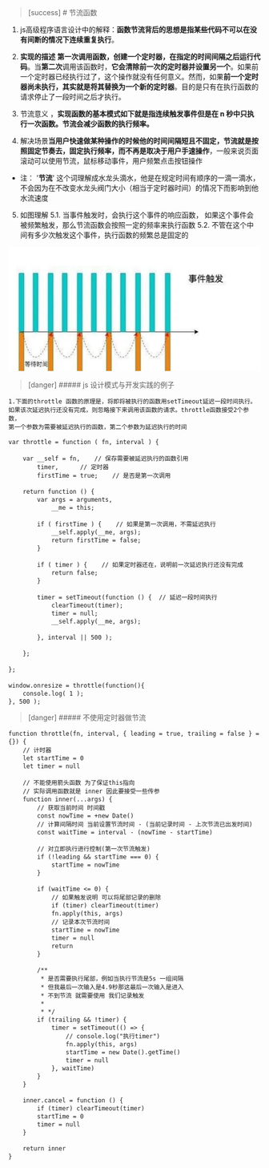 >[success] # 节流函数
1. js高级程序语言设计中的解释：**函数节流背后的思想是指某些代码不可以在没有间断的情况下连续重复执行**。
2. **实现的描述** **第一次调用函数，创建一个定时器，在指定的时间间隔之后运行代码**。当**第二次**调用该函数时，**它会清除前一次的定时器并设置另一个**。如果前一个定时器已经执行过了，这个操作就没有任何意义。然而，如果**前一个定时器尚未执行，其实就是将其替换为一个新的定时器**。目的是只有在执行函数的请求停止了一段时间之后才执行。
3. 节流意义 ，**实现函数的基本模式如下就是指连续触发事件但是在 n 秒中只执行一次函数。节流会减少函数的执行频率。**

4. 解决场景**当用户快速做某种操作的时候他的时间间隔短且不固定，节流就是按照固定节奏去，固定执行频率，而不再是取决于用户手速操作**，一般来说页面滚动可以使用节流，鼠标移动事件，用户频繁点击按钮操作
* 注：
'**节流**' 这个词理解成水龙头滴水，他是在规定时间有顺序的一滴一滴水，不会因为在不改变水龙头阀门大小（相当于定时器时间）的情况下而影响到他水流速度

5. 如图理解
5.1. 当事件触发时，会执行这个事件的响应函数， 如果这个事件会被频繁触发，那么节流函数会按照一定的频率来执行函数
5.2. 不管在这个中间有多少次触发这个事件，执行函数的频繁总是固定的

![](images/screenshot_1663383673238.png)
>[danger] ##### js 设计模式与开发实践的例子
~~~
1.下面的throttle 函数的原理是，将即将被执行的函数用setTimeout延迟一段时间执行。
如果该次延迟执行还没有完成，则忽略接下来调用该函数的请求。throttle函数接受2个参数，
第一个参数为需要被延迟执行的函数，第二个参数为延迟执行的时间
~~~
~~~
var throttle = function ( fn, interval ) {

    var __self = fn,    // 保存需要被延迟执行的函数引用
        timer,      // 定时器
        firstTime = true;    // 是否是第一次调用

    return function () {
        var args = arguments,
            __me = this;

        if ( firstTime ) {    // 如果是第一次调用，不需延迟执行
            __self.apply(__me, args);
            return firstTime = false;
        }

        if ( timer ) {    // 如果定时器还在，说明前一次延迟执行还没有完成
            return false;
        }

        timer = setTimeout(function () {  // 延迟一段时间执行
            clearTimeout(timer);
            timer = null;
            __self.apply(__me, args);

        }, interval || 500 );

    };

};

window.onresize = throttle(function(){
    console.log( 1 );
}, 500 );
~~~
>[danger] ##### 不使用定时器做节流
~~~
function throttle(fn, interval, { leading = true, trailing = false } = {}) {
	// 计时器
	let startTime = 0
	let timer = null

	// 不能使用箭头函数 为了保证this指向
	// 实际调用函数就是 inner 因此要接受一些传参
	function inner(...args) {
		// 获取当前时间 时间戳
		const nowTime = +new Date()
		// 计算间隔时间 当前设置节流时间 - (当前记录时间 - 上次节流已出发时间)
		const waitTime = interval - (nowTime - startTime)

		// 对立即执行进行控制(第一次节流触发)
		if (!leading && startTime === 0) {
			startTime = nowTime
		}

		if (waitTime <= 0) {
			// 如果触发说明 可以将尾部记录的删除
			if (timer) clearTimeout(timer)
			fn.apply(this, args)
			// 记录本次节流时间
			startTime = nowTime
			timer = null
			return
		}

		/**
		 * 是否需要执行尾部，例如当执行节流是5s 一组间隔
		 * 但我最后一次输入是4.9秒那这最后一次输入是进入
		 * 不到节流 就需要使用 我们记录触发
		 *
		 * */
		if (trailing && !timer) {
			timer = setTimeout(() => {
				// console.log("执行timer")
				fn.apply(this, args)
				startTime = new Date().getTime()
				timer = null
			}, waitTime)
		}
	}

	inner.cancel = function () {
		if (timer) clearTimeout(timer)
		startTime = 0
		timer = null
	}

	return inner
}

~~~